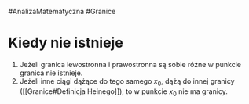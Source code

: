 #AnalizaMatematyczna #Granice 
# Kiedy nie istnieje
1. Jeżeli granica lewostronna i prawostronna są sobie różne w punkcie granica nie istnieje.
2. Jeżeli inne ciągi dążące do tego samego $x_{0}$, dążą do innej granicy ([[Granice#Definicja Heinego]]), to w punkcie $x_{0}$ nie ma granicy.
